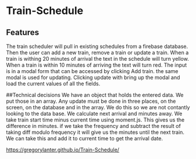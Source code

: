 # Train-Schedule
## Features
The train scheduler will pull in existing schedules from a firebase database. Then the user can add a new train, remove a train or update a train. When a train is withing 20 minutes of arrival the text in  the schedule will turn yellow. When a train is within 10 minutes of arriving the text will turn red. The input is in a modal form that can be accessed by clicking Add train. the same modal is used for updating. Clicking update with bring up the modal and load the current values of all the fields.

##Technical decisions
We have an object that holds the entered data. We put those in an array. Any update must be done in three places, on the screen, on the database and in the array. We do this so we are not contantly looking to the data base. We calculate next arrival and minutes away.
We take train start time minus current time using moment.js. This gives us the difference in minutes. if we take the frequency and subtract the result of taking diff modulo frequency it will give us the minutes until the next train. We can take this and add it to current time to get the arrival date.

https://gregorylanter.github.io/Train-Schedule/
